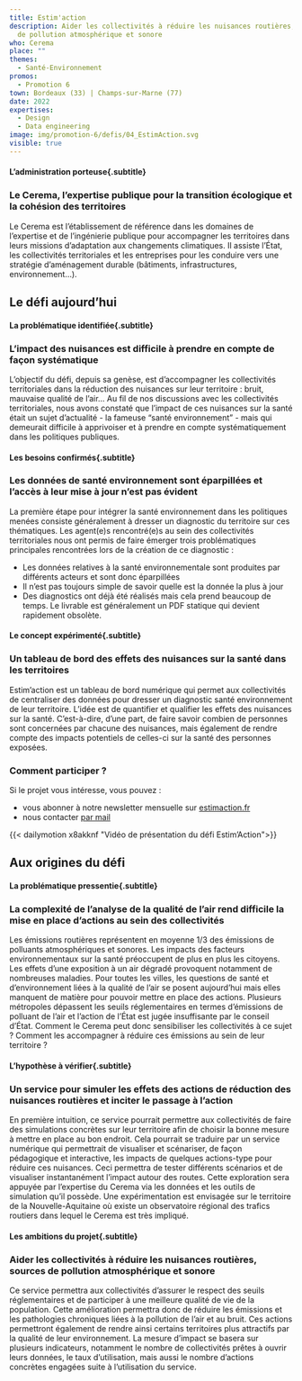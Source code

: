 ```yaml
---
title: Estim'action
description: Aider les collectivités à réduire les nuisances routières, sources
  de pollution atmosphérique et sonore
who: Cerema
place: ""
themes:
  - Santé-Environnement
promos:
  - Promotion 6
town: Bordeaux (33) | Champs-sur-Marne (77)
date: 2022
expertises:
  - Design
  - Data engineering
image: img/promotion-6/defis/04_EstimAction.svg
visible: true
---
```

#### L’administration porteuse{.subtitle}
### Le Cerema, l’expertise publique pour la transition écologique et la cohésion des territoires
Le Cerema est l’établissement de référence dans les domaines de l’expertise et de l’ingénierie publique pour accompagner les territoires dans leurs missions d’adaptation aux changements climatiques. Il assiste l’État, les collectivités territoriales et les entreprises pour les conduire vers une stratégie d’aménagement durable (bâtiments, infrastructures, environnement…).

## Le défi aujourd’hui

#### La problématique identifiée{.subtitle}
### L’impact des nuisances est difficile à prendre en compte de façon systématique
L’objectif du défi, depuis sa genèse, est d’accompagner les collectivités territoriales dans la réduction des nuisances sur leur territoire : bruit, mauvaise qualité de l’air… Au fil de nos discussions avec les collectivités territoriales, nous avons constaté que l’impact de ces nuisances sur la santé était un sujet d’actualité - la fameuse “santé environnement” - mais qui demeurait difficile à apprivoiser et à prendre en compte systématiquement dans les politiques publiques.

#### Les besoins confirmés{.subtitle}
### Les données de santé environnement sont éparpillées et l’accès à leur mise à jour n’est pas évident
La première étape pour intégrer la santé environnement dans les politiques menées consiste généralement à dresser un diagnostic du territoire sur ces thématiques. Les agent(e)s rencontré(e)s au sein des collectivités territoriales nous ont permis de faire émerger trois problématiques principales rencontrées lors de la création de ce diagnostic :
- Les données relatives à la santé environnementale sont produites par différents acteurs et sont donc éparpillées
- Il n’est pas toujours simple de savoir quelle est la donnée la plus à jour
- Des diagnostics ont déjà été réalisés mais cela prend beaucoup de temps. Le livrable est généralement un PDF statique qui devient rapidement obsolète.

#### Le concept expérimenté{.subtitle}
### Un tableau de bord des effets des nuisances sur la santé dans les territoires
Estim’action est un tableau de bord numérique qui permet aux collectivités de centraliser des données pour dresser un diagnostic santé environnement de leur territoire. L’idée est de quantifier et qualifier les effets des nuisances sur la santé. C’est-à-dire, d’une part, de faire savoir combien de personnes sont concernées par chacune des nuisances, mais également de rendre compte des impacts potentiels de celles-ci sur la santé des personnes exposées.

### Comment participer ?
Si le projet vous intéresse, vous pouvez :
- vous abonner à notre newsletter mensuelle sur [estimaction.fr](http://estimaction.fr/)
- nous contacter [par mail](mailto:estimaction@cerema.fr)

{{< dailymotion x8akknf "Vidéo de présentation du défi Estim’Action">}}

## Aux origines du défi

#### La problématique pressentie{.subtitle}
### La complexité de l’analyse de la qualité de l’air rend difficile la mise en place d’actions au sein des collectivités
Les émissions routières représentent en moyenne 1/3 des émissions de polluants atmosphériques et sonores. Les impacts des facteurs environnementaux sur la santé préoccupent de plus en plus les citoyens. Les effets d’une exposition à un air dégradé provoquent notamment de nombreuses maladies.
Pour toutes les villes, les questions de santé et d’environnement liées à la qualité de l’air se posent aujourd’hui mais elles manquent de matière pour pouvoir mettre en place des actions. Plusieurs métropoles dépassent les seuils réglementaires en termes d’émissions de polluant de l’air et l’action de l’État est jugée insuffisante par le conseil d’État.
Comment le Cerema peut donc sensibiliser les collectivités à ce sujet ? Comment les accompagner à réduire ces émissions au sein de leur territoire ?

#### L’hypothèse à vérifier{.subtitle}
### Un service pour simuler les effets des actions de réduction des nuisances routières et inciter le passage à l’action
En première intuition, ce service pourrait permettre aux collectivités de faire des simulations concrètes sur leur territoire afin de choisir la bonne mesure à mettre en place au bon endroit.
Cela pourrait se traduire par un service numérique qui permettrait de visualiser et scénariser, de façon pédagogique et interactive, les impacts de quelques actions-type pour réduire ces nuisances. Ceci permettra de tester différents scénarios et de visualiser instantanément l’impact autour des routes.
Cette exploration sera appuyée par l’expertise du Cerema via les données et les outils de simulation qu’il possède. Une expérimentation est envisagée sur le territoire de la Nouvelle-Aquitaine où existe un observatoire régional des trafics routiers dans lequel le Cerema est très impliqué.

#### Les ambitions du projet{.subtitle}
### Aider les collectivités à réduire les nuisances routières, sources de pollution atmosphérique et sonore
Ce service permettra aux collectivités d’assurer le respect des seuils réglementaires et de participer à une meilleure qualité de vie de la population. Cette amélioration permettra donc de réduire les émissions et les pathologies chroniques liées à la pollution de l’air et au bruit. Ces actions permettront également de rendre ainsi certains territoires plus attractifs par la qualité de leur environnement.
La mesure d’impact se basera sur plusieurs indicateurs, notamment le nombre de collectivités prêtes à ouvrir leurs données, le taux d’utilisation, mais aussi le nombre d’actions concrètes engagées suite à l’utilisation du service.